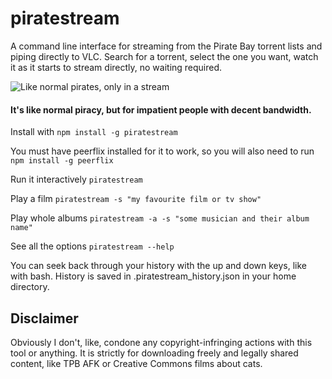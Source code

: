 # piratestream
A command line interface for streaming from the Pirate Bay torrent lists and piping directly to VLC. Search for a torrent, select the one you want, watch it as it starts to stream directly, no waiting required.

![Like normal pirates, only in a stream](http://i.imgur.com/Y3osx95.png)

#### It's like normal piracy, but for impatient people with decent bandwidth.

Install with `npm install -g piratestream`

You must have peerflix installed for it to work, so you will also need to run `npm install -g peerflix`

Run it interactively `piratestream`

Play a film `piratestream -s "my favourite film or tv show"`

Play whole albums `piratestream -a -s "some musician and their album name"`

See all the options `piratestream --help`

You can seek back through your history with the up and down keys, like with bash. History is saved in .piratestream_history.json in your home directory.


## Disclaimer
Obviously I don't, like, condone any copyright-infringing actions with this tool or anything. It is strictly for downloading freely and legally shared content, like TPB AFK or Creative Commons films about cats.

